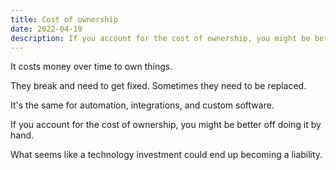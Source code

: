```yaml
---
title: Cost of ownership
date: 2022-04-19
description: If you account for the cost of ownership, you might be better off doing it by hand.
---
```


It costs money over time to own things. 

They break and need to get fixed. Sometimes they need to be replaced.

It's the same for automation, integrations, and custom software.

If you account for the cost of ownership, you might be better off doing it by hand.

What seems like a technology investment could end up becoming a liability.
